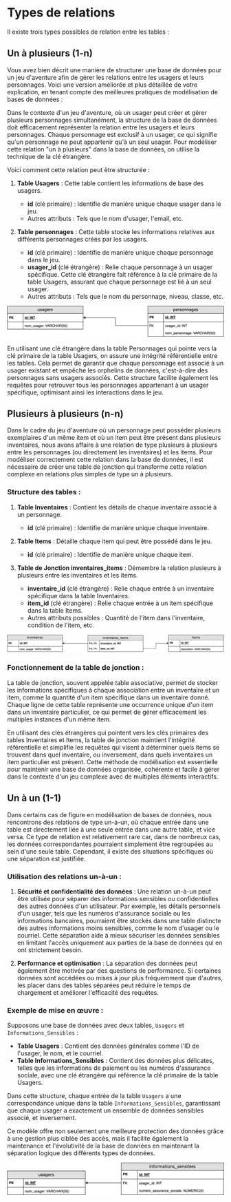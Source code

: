 # Types de relations

Il existe trois types possibles de relation entre les tables :

## Un à plusieurs (1-n)

Vous avez bien décrit une manière de structurer une base de données pour un jeu d'aventure afin de gérer les relations entre les usagers et leurs personnages. Voici une version améliorée et plus détaillée de votre explication, en tenant compte des meilleures pratiques de modélisation de bases de données :

Dans le contexte d'un jeu d'aventure, où un usager peut créer et gérer plusieurs personnages simultanément, la structure de la base de données doit efficacement représenter la relation entre les usagers et leurs personnages. Chaque personnage est exclusif à un usager, ce qui signifie qu'un personnage ne peut appartenir qu'à un seul usager. Pour modéliser cette relation "un à plusieurs" dans la base de données, on utilise la technique de la clé étrangère.

Voici comment cette relation peut être structurée :

1. **Table Usagers** : Cette table contient les informations de base des usagers.
    - **id** (clé primaire) : Identifie de manière unique chaque usager dans le jeu.
    - Autres attributs : Tels que le nom d'usager, l'email, etc.

2. **Table personnages** : Cette table stocke les informations relatives aux différents personnages créés par les usagers.
    - **id** (clé primaire) : Identifie de manière unique chaque personnage dans le jeu.
    - **usager_id** (clé étrangère) : Relie chaque personnage à un usager spécifique. Cette clé étrangère fait référence à la clé primaire de la table Usagers, assurant que chaque personnage est lié à un seul usager.
    - Autres attributs : Tels que le nom du personnage, niveau, classe, etc.

![Relation 1-n](../images/relation_un_plusieurs.svg)  

En utilisant une clé étrangère dans la table Personnages qui pointe vers la clé primaire de la table Usagers, on assure une intégrité référentielle entre les tables. Cela permet de garantir que chaque personnage est associé à un usager existant et empêche les orphelins de données, c'est-à-dire des personnages sans usagers associés. Cette structure facilite également les requêtes pour retrouver tous les personnages appartenant à un usager spécifique, optimisant ainsi les interactions dans le jeu.


## Plusieurs à plusieurs (n-n)

Dans le cadre du jeu d'aventure où un personnage peut posséder plusieurs exemplaires d'un même item et où un item peut être présent dans plusieurs inventaires, nous avons affaire à une relation de type plusieurs à plusieurs entre les personnages (ou directement les inventaires) et les items. Pour modéliser correctement cette relation dans la base de données, il est nécessaire de créer une table de jonction qui transforme cette relation complexe en relations plus simples de type un à plusieurs.

### Structure des tables :

1. **Table Inventaires** : Contient les détails de chaque inventaire associé à un personnage.
    - **id** (clé primaire) : Identifie de manière unique chaque inventaire.

2. **Table Items** : Détaille chaque item qui peut être possédé dans le jeu.
    - **id** (clé primaire) : Identifie de manière unique chaque item.

3. **Table de Jonction inventaires_items** : Démembre la relation plusieurs à plusieurs entre les inventaires et les items.
    - **inventaire_id** (clé étrangère) : Relie chaque entrée à un inventaire spécifique dans la table Inventaires.
    - **item_id** (clé étrangère) : Relie chaque entrée à un item spécifique dans la table Items.
    - Autres attributs possibles : Quantité de l'item dans l'inventaire, condition de l'item, etc.

![Relation n-n](../images/relation_plusieurs_plusieurs.svg)  

### Fonctionnement de la table de jonction :

La table de jonction, souvent appelée table associative, permet de stocker les informations spécifiques à chaque association entre un inventaire et un item, comme la quantité d'un item spécifique dans un inventaire donné. Chaque ligne de cette table représente une occurrence unique d'un item dans un inventaire particulier, ce qui permet de gérer efficacement les multiples instances d'un même item.

En utilisant des clés étrangères qui pointent vers les clés primaires des tables Inventaires et Items, la table de jonction maintient l'intégrité référentielle et simplifie les requêtes qui visent à déterminer quels items se trouvent dans quel inventaire, ou inversement, dans quels inventaires un item particulier est présent. Cette méthode de modélisation est essentielle pour maintenir une base de données organisée, cohérente et facile à gérer dans le contexte d'un jeu complexe avec de multiples éléments interactifs.

## Un à un (1-1)

Dans certains cas de figure en modélisation de bases de données, nous rencontrons des relations de type un-à-un, où chaque entrée dans une table est directement liée à une seule entrée dans une autre table, et vice versa. Ce type de relation est relativement rare car, dans de nombreux cas, les données correspondantes pourraient simplement être regroupées au sein d'une seule table. Cependant, il existe des situations spécifiques où une séparation est justifiée.

### Utilisation des relations un-à-un :

1. **Sécurité et confidentialité des données** : Une relation un-à-un peut être utilisée pour séparer des informations sensibles ou confidentielles des autres données d'un utilisateur. Par exemple, les détails personnels d'un usager, tels que les numéros d'assurance sociale ou les informations bancaires, pourraient être stockés dans une table distincte des autres informations moins sensibles, comme le nom d'usager ou le courriel. Cette séparation aide à mieux sécuriser les données sensibles en limitant l'accès uniquement aux parties de la base de données qui en ont strictement besoin.

2. **Performance et optimisation** : La séparation des données peut également être motivée par des questions de performance. Si certaines données sont accédées ou mises à jour plus fréquemment que d'autres, les placer dans des tables séparées peut réduire le temps de chargement et améliorer l'efficacité des requêtes.

### Exemple de mise en œuvre :

Supposons une base de données avec deux tables, `Usagers` et `Informations_Sensibles` :  

- **Table Usagers** : Contient des données générales comme l'ID de l'usager, le nom, et le courriel.  
- **Table Informations_Sensibles** : Contient des données plus délicates, telles que les informations de paiement ou les numéros d'assurance sociale, avec une clé étrangère qui référence la clé primaire de la table Usagers.  

Dans cette structure, chaque entrée de la table `Usagers` a une correspondance unique dans la table `Informations_Sensibles`, garantissant que chaque usager a exactement un ensemble de données sensibles associé, et inversement.

Ce modèle offre non seulement une meilleure protection des données grâce à une gestion plus ciblée des accès, mais il facilite également la maintenance et l'évolutivité de la base de données en maintenant la séparation logique des différents types de données.


![Relation 1-1](../images/relation_un_un.svg)  
